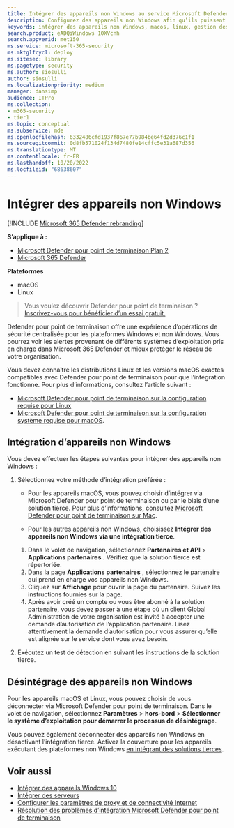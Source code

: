 ```yaml
---
title: Intégrer des appareils non Windows au service Microsoft Defender pour point de terminaison
description: Configurez des appareils non Windows afin qu’ils puissent envoyer des données de capteur au service Microsoft Defender pour point de terminaison.
keywords: intégrer des appareils non Windows, macos, linux, gestion des appareils, configurer des appareils Microsoft Defender pour point de terminaison
search.product: eADQiWindows 10XVcnh
search.appverid: met150
ms.service: microsoft-365-security
ms.mktglfcycl: deploy
ms.sitesec: library
ms.pagetype: security
ms.author: siosulli
author: siosulli
ms.localizationpriority: medium
manager: dansimp
audience: ITPro
ms.collection:
- m365-security
- tier1
ms.topic: conceptual
ms.subservice: mde
ms.openlocfilehash: 6332486cfd1937f867e77b984be64fd2d376c1f1
ms.sourcegitcommit: 0d8fb571024f134d7480fe14cffc5e31a687d356
ms.translationtype: MT
ms.contentlocale: fr-FR
ms.lasthandoff: 10/20/2022
ms.locfileid: "68638607"
---
```

# <a name="onboard-non-windows-devices"></a>Intégrer des appareils non Windows

[!INCLUDE [Microsoft 365 Defender rebranding](../../includes/microsoft-defender.md)]


**S’applique à :**
- [Microsoft Defender pour point de terminaison Plan 2](https://go.microsoft.com/fwlink/p/?linkid=2154037)
- [Microsoft 365 Defender](https://go.microsoft.com/fwlink/?linkid=2118804)

**Plateformes**
- macOS
- Linux

> Vous voulez découvrir Defender pour point de terminaison ? [Inscrivez-vous pour bénéficier d’un essai gratuit.](https://signup.microsoft.com/create-account/signup?products=7f379fee-c4f9-4278-b0a1-e4c8c2fcdf7e&ru=https://aka.ms/MDEp2OpenTrial?ocid=docs-wdatp-nonwindows-abovefoldlink)

Defender pour point de terminaison offre une expérience d’opérations de sécurité centralisée pour les plateformes Windows et non Windows. Vous pourrez voir les alertes provenant de différents systèmes d’exploitation pris en charge dans Microsoft 365 Defender et mieux protéger le réseau de votre organisation.

Vous devez connaître les distributions Linux et les versions macOS exactes compatibles avec Defender pour point de terminaison pour que l’intégration fonctionne. Pour plus d’informations, consultez l’article suivant :

- [Microsoft Defender pour point de terminaison sur la configuration requise pour Linux](microsoft-defender-endpoint-linux.md#system-requirements)
- [Microsoft Defender pour point de terminaison sur la configuration système requise pour macOS](microsoft-defender-endpoint-mac.md#system-requirements).

## <a name="onboarding-non-windows-devices"></a>Intégration d’appareils non Windows

Vous devez effectuer les étapes suivantes pour intégrer des appareils non Windows :

1. Sélectionnez votre méthode d’intégration préférée :

   - Pour les appareils macOS, vous pouvez choisir d’intégrer via Microsoft Defender pour point de terminaison ou par le biais d’une solution tierce. Pour plus d’informations, consultez [Microsoft Defender pour point de terminaison sur Mac](/microsoft-365/security/defender-endpoint/microsoft-defender-endpoint-mac).

   - Pour les autres appareils non Windows, choisissez **Intégrer des appareils non Windows via une intégration tierce**.
    1. Dans le volet de navigation, sélectionnez **Partenaires et API** \> **Applications partenaires** . Vérifiez que la solution tierce est répertoriée.
    2. Dans la page **Applications partenaires** , sélectionnez le partenaire qui prend en charge vos appareils non Windows.
    3. Cliquez sur **Affichage** pour ouvrir la page du partenaire. Suivez les instructions fournies sur la page.
    4. Après avoir créé un compte ou vous être abonné à la solution partenaire, vous devez passer à une étape où un client Global Administration de votre organisation est invité à accepter une demande d’autorisation de l’application partenaire. Lisez attentivement la demande d’autorisation pour vous assurer qu’elle est alignée sur le service dont vous avez besoin.

2. Exécutez un test de détection en suivant les instructions de la solution tierce.

## <a name="offboard-non-windows-devices"></a>Désintégrage des appareils non Windows

Pour les appareils macOS et Linux, vous pouvez choisir de vous déconnecter via Microsoft Defender pour point de terminaison. Dans le volet de navigation, sélectionnez **Paramètres** \> **hors-bord** \> **Sélectionner le système d’exploitation pour démarrer le processus de désintégrage**.

Vous pouvez également déconnecter des appareils non Windows en désactivant l’intégration tierce. Activez la couverture pour les appareils exécutant des plateformes non Windows [en intégrant des solutions tierces](https://security.microsoft.com/interoperability/partners).

## <a name="related-topics"></a>Voir aussi
- [Intégrer des appareils Windows 10](configure-endpoints.md)
- [Intégrer des serveurs](configure-server-endpoints.md)
- [Configurer les paramètres de proxy et de connectivité Internet](configure-proxy-internet.md)
- [Résolution des problèmes d’intégration Microsoft Defender pour point de terminaison](troubleshoot-onboarding.md)
